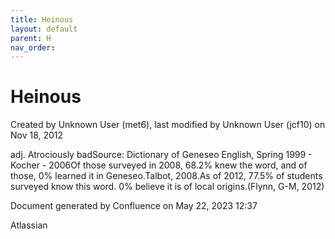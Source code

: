 ```yaml
---
title: Heinous
layout: default
parent: H
nav_order:
---
```


# Heinous

Created by  Unknown User (met6), last modified by  Unknown User (jcf10) on Nov 18, 2012

adj. Atrociously badSource: Dictionary of Geneseo English, Spring 1999 - Kocher - 2006Of those surveyed in 2008, 68.2% knew the word, and of those, 0% learned it in Geneseo.Talbot, 2008.As of 2012, 77.5% of students surveyed know this word. 0% believe it is of local origins.(Flynn, G-M, 2012)

Document generated by Confluence on May 22, 2023 12:37

Atlassian
